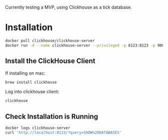
Currently testing a MVP, using Clickhouse as a tick database.

# Installation
``` bash
docker pull clickhouse/clickhouse-server
docker run -d --name clickhouse-server --privileged -p 8123:8123 -p 9000:9000 -p 9009:9009 clickhouse/clickhouse-server```
```

## Install the ClickHouse Client
If installing on mac:
``` bash
brew install clickhouse
```

Log into clickhouse client:
``` bash
clickhouse
```

## Check Installation is Running
``` bash
docker logs clickhouse-server
curl 'http://localhost:8123/?query=SHOW%20DATABASES'
```